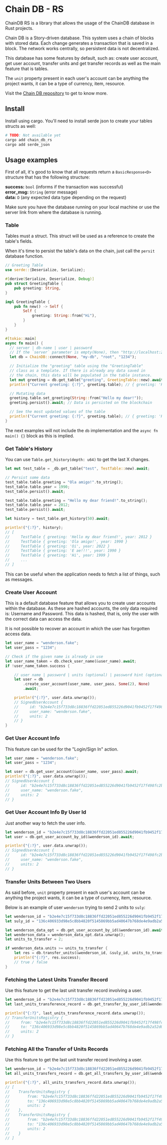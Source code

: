 # Chain DB - RS

ChainDB RS is a library that allows the usage of the ChainDB database in Rust projects.

Chain DB is a Story-driven database. This system uses a chain of blocks with stored data. Each change generates a transaction that is saved in a block. The network works centrally, so persistent data is not decentralized.

This database has some features by default, such as: create user account, get user account, transfer units and get transfer records as well as the main feature that is tables.

The `unit` property present in each user's account can be anything the project wants, it can be a type of currency, item, resource.

Visit the [Chain DB repository](https://github.com/wpdas/chain-db) to get to know more.

## Install

Install using cargo. You'll need to install serde json to create your tables structs as well:

```sh
# TODO: Not available yet
cargo add chain_db_rs
cargo add serde_json
```

## Usage examples

First of all, it's good to know that all requests return a `BasicResponse<D>` structure that has the following structure:

**success:** `bool` (informs if the transaction was successful) <br/>
**error_msg:** `String` (error message) <br/>
**data:** `D` (any expected data type depending on the request) <br/>

Make sure you have the database running on your local machine or use the server link from where the database is running.

### Table

Tables must a struct. This struct will be used as a reference to create the table's fields.

When it's time to persist the table's data on the chain, just call the `persit` database function.

```rs
// Greeting Table
use serde::{Deserialize, Serialize};

#[derive(Serialize, Deserialize, Debug)]
pub struct GreetingTable {
    pub greeting: String,
}

impl GreetingTable {
    pub fn new() -> Self {
        Self {
            greeting: String::from("Hi"),
        }
    }
}
```

```rs
#[tokio::main]
async fn main() {
  // server | db-name | user | password
  // If the `server` parameter is empty(None), then "http://localhost:2818" will be used.
  let db = ChainDB::connect(None, "my-db", "root", "1234");

  // Initialize the "greeting" table using the "GreetingTable"
  // class as a template. If there is already any data saved in
  // the chain, this data will be populated in the table instance.
  let mut greeting = db.get_table("greeting", GreetingTable::new).await;
  println!("Current greeting: {:?}", greeting.table); // { greeting: 'Hi' }

  // Mutating data
  greeting.table.set_greeting(String::from("Hello my dear!"));
  greeting.persist().await; // Data is persisted on the blockchain

  // See the most updated values of the table
  println!("Current greeting: {:?}", greeting.table); // { greeting: 'Hello my dear!' }
}
```

The next examples will not include the `db` implementation and the `async fn main() {}` block as this is implied.

### Get Table's History

You can use `Table.get_history(depth: u64)` to get the last X changes.

```rs
let mut test_table = _db.get_table("test", TestTable::new).await;

// Persist some data
test_table.table.greeting = "Ola amigo!".to_string();
test_table.table.year = 1990;
test_table.persist().await;

test_table.table.greeting = "Hello my dear friend!".to_string();
test_table.table.year = 2012;
test_table.persist().await;

let history = test_table.get_history(50).await;

println!("{:?}", history);
// [
//     TestTable { greeting: 'Hello my dear friend!', year: 2012 }
//     TestTable { greeting: 'Ola amigo!', year: 1990 }
//     TestTable { greeting: 'Oi', year: 2022 }
//     TestTable { greeting: 'E ae!!!', year: 1990 }
//     TestTable { greeting: 'Hi', year: 1999 }
//     ...
// ]
```

This can be useful when the application needs to fetch a list of things, such as messages.

### Create User Account

This is a default database feature that allows you to create user accounts within the database. As these are hashed accounts, the only data required is: Username and Password. This data is hashed, that is, only the user with the correct data can access the data.

It is not possible to recover an account in which the user has forgotten access data.

```rs
let user_name = "wenderson.fake";
let user_pass = "1234";

// Check if the given name is already in use
let user_name_taken = db.check_user_name(&user_name).await;
if !user_name_taken.success {

    // user name | password | units (optional) | password hint (optional - may be used in the future versions)
    let user = db
        .create_user_account(user_name, user_pass, Some(2), None)
        .await;

    println!("{:?}", user.data.unwrap());
    // SignedUserAccount {
    //     id: "b2e4e7c15f733d8c18836ffd22051ed855226d9041fb9452f17f498fc2bcbce3",
    //     user_name: "wenderson.fake",
    //     units: 2
    // }
}
```

### Get User Account Info

This feature can be used for the "Login/Sign In" action.

```rs
let user_name = "wenderson.fake";
let user_pass = "1234";

let user = db.get_user_account(&user_name, user_pass).await;
println!("{:?}", user.data.unwrap());
// SignedUserAccount {
//     id: "b2e4e7c15f733d8c18836ffd22051ed855226d9041fb9452f17f498fc2bcbce3",
//     user_name: "wenderson.fake",
//     units: 2
// }
```

### Get User Account Info By User Id

Just another way to fetch the user info.

```rs
let wenderson_id = "b2e4e7c15f733d8c18836ffd22051ed855226d9041fb9452f17f498fc2bcbce3";
let user = db.get_user_account_by_id(&wenderson_id).await;

println!("{:?}", user.data.unwrap());
// SignedUserAccount {
//     id: "b2e4e7c15f733d8c18836ffd22051ed855226d9041fb9452f17f498fc2bcbce3",
//     user_name: "wenderson.fake",
//     units: 2
// }
```

### Transfer Units Between Two Users

As said before, `unit` property present in each user's account can be anything the project wants, it can be a type of currency, item, resource.

Below is an example of user `wenderson` trying to send 2 units to `suly`:

```rs
let wenderson_id = "b2e4e7c15f733d8c18836ffd22051ed855226d9041fb9452f17f498fc2bcbce3";
let suly_id = "136c406933d98e5c8bb4820f5145869bb5ad40647b768de4e9adb2a52d0dea2f";

let wenderson_data_opt = db.get_user_account_by_id(&wenderson_id).await;
let wenderson_data = wenderson_data_opt.data.unwrap();
let units_to_transfer = 2;

if wenderson_data.units >= units_to_transfer {
    let res = db.transfer_units(&wenderson_id, &suly_id, units_to_transfer).await;
    println!("{:?}", res.success);
    // true / false
}
```

### Fetching the Latest Units Transfer Record

Use this feature to get the last unit transfer record involving a user.

```rs
let wenderson_id = "b2e4e7c15f733d8c18836ffd22051ed855226d9041fb9452f17f498fc2bcbce3";
let last_units_transference_record = db.get_transfer_by_user_id(&wenderson_id).await;

println!("{:?}", last_units_transference_record.data.unwrap());
// TransferUnitsRegistry {
//     from: "b2e4e7c15f733d8c18836ffd22051ed855226d9041fb9452f17f498fc2bcbce3",
//     to: "136c406933d98e5c8bb4820f5145869bb5ad40647b768de4e9adb2a52d0dea2f",
//     units: 2
// }
```

### Fetching All the Transfer of Units Records

Use this feature to get the last unit transfer record involving a user.

```rs
let wenderson_id = "b2e4e7c15f733d8c18836ffd22051ed855226d9041fb9452f17f498fc2bcbce3";
let all_units_transfers_record = db.get_all_transfers_by_user_id(&wenderson_id).await;

println!("{:?}", all_units_transfers_record.data.unwrap());
// [
//    TransferUnitsRegistry {
//        from: "b2e4e7c15f733d8c18836ffd22051ed855226d9041fb9452f17f498fc2bcbce3",
//        to: "136c406933d98e5c8bb4820f5145869bb5ad40647b768de4e9adb2a52d0dea2f",
//        units: 2
//    },
//    TransferUnitsRegistry {
//        from: "b2e4e7c15f733d8c18836ffd22051ed855226d9041fb9452f17f498fc2bcbce3",
//        to: "136c406933d98e5c8bb4820f5145869bb5ad40647b768de4e9adb2a52d0dea2f",
//        units: 2
//    }
// ]
```
